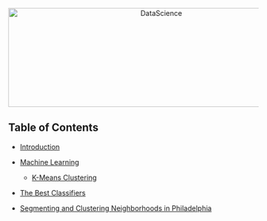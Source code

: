 <p align="center">
  <a href="https://github.com/geniuslifedesign/Projects.github.io">
    <img alt="DataScience" title="DataScience" src="https://geniuslifedesign.github.io/Projects.github.io/data-visualization.png" width="600" height="200">
  </a>
</p>

<!-- START doctoc generated TOC please keep comment here to allow auto update -->
<!-- DON'T EDIT THIS SECTION, INSTEAD RE-RUN doctoc TO UPDATE -->

## Table of Contents
- [Introduction](#introduction)

- [Machine Learning](https://github.com/geniuslifedesign/Projects.github.io/tree/master/Machine_Learning)
  - [K-Means Clustering](https://github.com/geniuslifedesign/Projects.github.io/tree/master/Machine_Learning/K-Means-Customer-Segmentation.ipynb)
  
- [The Best Classifiers](https://github.com/geniuslifedesign/Projects.github.io/tree/master/The_Best_Classifiers/The-Best-Classifiers.ipynb)

- [Segmenting and Clustering Neighborhoods in Philadelphia](https://github.com/geniuslifedesign/Projects.github.io/tree/master/Segmenting_and_Clustering_Neighborhoods_in_Philadelphia/Philadelphia-Neighborhoods.ipynb)
